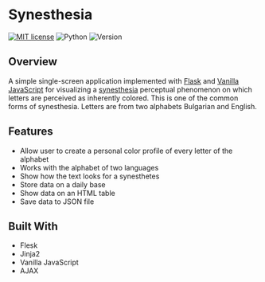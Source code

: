 # Synesthesia

[![MIT license](https://img.shields.io/badge/license-MIT-brightgreen)](https://lbesson.mit-license.org/)
![Python](https://img.shields.io/badge/language-Python-brightgreen)
![Version](https://img.shields.io/badge/python-3.6%20%7C%203.7-blue)

## Overview

A simple single-screen application implemented with [Flask](https://flask.palletsprojects.com/en/1.1.x/) and [Vanilla JavaScript](http://vanilla-js.com/) for visualizing a [synesthesia](https://en.wikipedia.org/wiki/Synesthesia) perceptual phenomenon on which letters are perceived as inherently colored. This is one of the common forms of synesthesia. Letters are from two alphabets Bulgarian and English. 

## Features

- Allow user to create a personal color profile of every letter of the alphabet
- Works with the alphabet of two languages
- Show how the text looks for a synesthetes
- Store data on a daily base
- Show data on an HTML table
- Save data to JSON file

## Built With

- Flesk
- Jinja2
- Vanilla JavaScript
- AJAX
